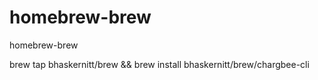 # homebrew-brew
homebrew-brew

brew tap bhaskernitt/brew && brew install bhaskernitt/brew/chargbee-cli
